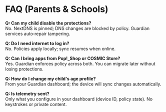 
# FAQ (Parents & Schools)

**Q: Can my child disable the protections?**  
No. NextDNS is pinned; DNS changes are blocked by policy. Guardian services auto‑repair tampering.

**Q: Do I need internet to log in?**  
No. Policies apply locally; sync resumes when online.

**Q: Can I bring apps from Pop!_Shop or COSMIC Store?**  
Yes. Guardian enforces policy across both. You can migrate later without losing protections.

**Q: How do I change my child's age profile?**  
From your Guardian dashboard; the device will sync changes automatically.

**Q: Is telemetry sent?**  
Only what you configure in your dashboard (device ID, policy state). No keystrokes or private content.
